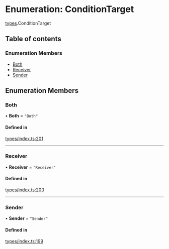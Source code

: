 # Enumeration: ConditionTarget

[types](../wiki/types).ConditionTarget

## Table of contents

### Enumeration Members

- [Both](../wiki/types.ConditionTarget#both)
- [Receiver](../wiki/types.ConditionTarget#receiver)
- [Sender](../wiki/types.ConditionTarget#sender)

## Enumeration Members

### Both

• **Both** = ``"Both"``

#### Defined in

[types/index.ts:201](https://github.com/PolymeshAssociation/polymesh-sdk/blob/3d14e829/src/types/index.ts#L201)

___

### Receiver

• **Receiver** = ``"Receiver"``

#### Defined in

[types/index.ts:200](https://github.com/PolymeshAssociation/polymesh-sdk/blob/3d14e829/src/types/index.ts#L200)

___

### Sender

• **Sender** = ``"Sender"``

#### Defined in

[types/index.ts:199](https://github.com/PolymeshAssociation/polymesh-sdk/blob/3d14e829/src/types/index.ts#L199)
